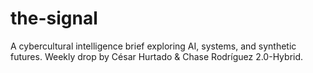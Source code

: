 # the-signal
A cybercultural intelligence brief exploring AI, systems, and synthetic futures. Weekly drop by César Hurtado &amp; Chase Rodríguez 2.0-Hybrid.
